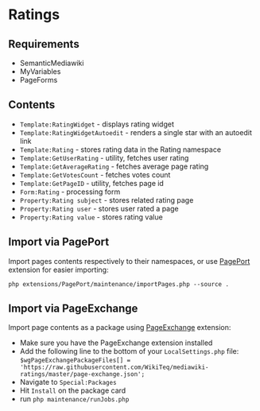 Ratings
============

Requirements
------------

* SemanticMediawiki
* MyVariables
* PageForms

Contents
--------

* `Template:RatingWidget` - displays rating widget
* `Template:RatingWidgetAutoedit` - renders a single star with an autoedit link
* `Template:Rating` - stores rating data in the Rating namespace
* `Template:GetUserRating` - utility, fetches user rating
* `Template:GetAverageRating` - fetches average page rating
* `Template:GetVotesCount` - fetches votes count
* `Template:GetPageID` - utility, fetches page id
* `Form:Rating` - processing form
* `Property:Rating subject` - stores related rating page
* `Property:Rating user` - stores user rated a page
* `Property:Rating value` - stores rating value

Import via PagePort
-----

Import pages contents respectively to their namespaces, or use [PagePort](https://github.com/WikiTeq/PagePort) extension for easier importing:

```
php extensions/PagePort/maintenance/importPages.php --source .
```

Import via PageExchange
-----

Import page contents as a package using [PageExchange](https://www.mediawiki.org/wiki/Extension:Page_Exchange) extension:

* Make sure you have the PageExchange extension installed
* Add the following line to the bottom of your `LocalSettings.php` file: `$wgPageExchangePackageFiles[] = 'https://raw.githubusercontent.com/WikiTeq/mediawiki-ratings/master/page-exchange.json';`
* Navigate to `Special:Packages`
* Hit `Install` on the package card
* run `php maintenance/runJobs.php`


